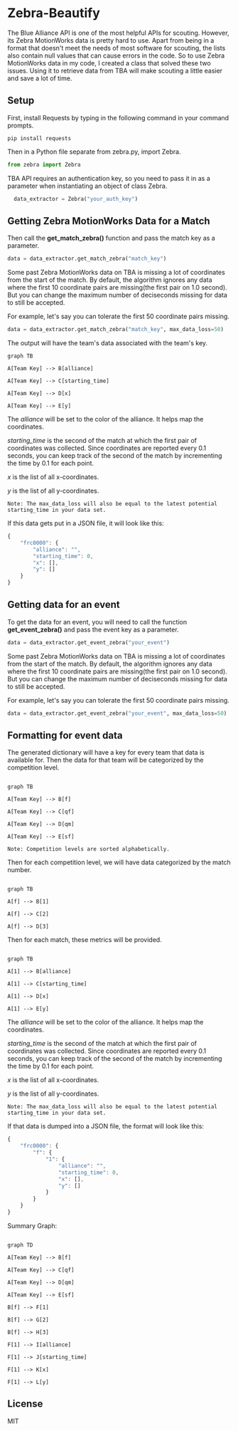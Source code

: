 # Zebra-Beautify

The Blue Alliance API is one of the most helpful APIs for scouting. However, its Zebra MotionWorks data is pretty hard to use. Apart from being in a format that doesn't meet the needs of most software for scouting, the lists also contain null values that can cause errors in the code. So to use Zebra MotionWorks data in my code, I created a class that solved these two issues. Using it to retrieve data from TBA will make scouting a little easier and save a lot of time.

## Setup

First, install Requests by typing in the following command in your command prompts.

```
pip install requests
```

Then in a Python file separate from zebra.py, import Zebra.

```python
from zebra import Zebra
```

TBA API requires an authentication key, so you need to pass it in as a parameter when instantiating an object of class Zebra.

```python
  data_extractor = Zebra("your_auth_key")
```

## Getting Zebra MotionWorks Data for a Match

Then call the **get_match_zebra()** function and pass the match key as a parameter.

```python
data = data_extractor.get_match_zebra("match_key")
```

Some past Zebra MotionWorks data on TBA is missing a lot of coordinates from the start of the match. By default, the algorithm ignores any data where the first 10 coordinate pairs are missing(the first pair on 1.0 second). But you can change the maximum number of deciseconds missing for data to still be accepted.

For example, let's say you can tolerate the first 50 coordinate pairs missing.

```python
data = data_extractor.get_match_zebra("match_key", max_data_loss=50)
```

The output will have the team's data associated with the team's key.

```mermaid
graph TB

A[Team Key] --> B[alliance]

A[Team Key] --> C[starting_time]

A[Team Key] --> D[x]

A[Team Key] --> E[y]

```

The <em>alliance</em> will be set to the color of the alliance. It helps map the coordinates.

<em>starting_time</em> is the second of the match at which the first pair of coordinates was collected. Since coordinates are reported every 0.1 seconds, you can keep track of the second of the match by incrementing the time by 0.1 for each point.

<em>x</em> is the list of all x-coordinates.

<em>y</em> is the list of all y-coordinates.

```
Note: The max_data_loss will also be equal to the latest potential starting_time in your data set.
```

If this data gets put in a JSON file, it will look like this:

```js
{
	"frc0000": {
		"alliance": "",
		"starting_time": 0,
		"x": [],
		"y": []
	}
}
```

## Getting data for an event

To get the data for an event, you will need to call the function **get_event_zebra()** and pass the event key as a parameter.

```python
data = data_extractor.get_event_zebra("your_event")
```

Some past Zebra MotionWorks data on TBA is missing a lot of coordinates from the start of the match. By default, the algorithm ignores any data where the first 10 coordinate pairs are missing(the first pair on 1.0 second). But you can change the maximum number of deciseconds missing for data to still be accepted.

For example, let's say you can tolerate the first 50 coordinate pairs missing.

```python
data = data_extractor.get_event_zebra("your_event", max_data_loss=50)
```

## Formatting for event data

The generated dictionary will have a key for every team that data is available for. Then the data for that team will be categorized by the competition level.

```mermaid

graph TB

A[Team Key] --> B[f]

A[Team Key] --> C[qf]

A[Team Key] --> D[qm]

A[Team Key] --> E[sf]

```

```
Note: Competition levels are sorted alphabetically.
```

Then for each competition level, we will have data categorized by the match number.

```mermaid

graph TB

A[f] --> B[1]

A[f] --> C[2]

A[f] --> D[3]

```

Then for each match, these metrics will be provided.

```mermaid

graph TB

A[1] --> B[alliance]

A[1] --> C[starting_time]

A[1] --> D[x]

A[1] --> E[y] 

```

The <em>alliance</em> will be set to the color of the alliance. It helps map the coordinates.

<em>starting_time</em> is the second of the match at which the first pair of coordinates was collected. Since coordinates are reported every 0.1 seconds, you can keep track of the second of the match by incrementing the time by 0.1 for each point.

<em>x</em> is the list of all x-coordinates.

<em>y</em> is the list of all y-coordinates.

```
Note: The max_data_loss will also be equal to the latest potential starting_time in your data set.
```

If that data is dumped into a JSON file, the format will look like this:

```js
{
	"frc0000": {
		"f": {
			"1": {
				"alliance": "",
				"starting_time": 0,
				"x": [],
				"y": []
			}
		}
	}
}
```

Summary Graph:

```mermaid

graph TD

A[Team Key] --> B[f]

A[Team Key] --> C[qf]

A[Team Key] --> D[qm]

A[Team Key] --> E[sf]

B[f] --> F[1]

B[f] --> G[2]

B[f] --> H[3]

F[1] --> I[alliance]

F[1] --> J[starting_time]

F[1] --> K[x]

F[1] --> L[y]

```

## License

MIT

